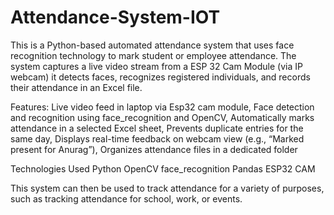 # Attendance-System-IOT
This is a Python-based automated attendance system that uses face recognition technology to mark student or employee attendance. The system captures a live video stream from a ESP 32 Cam Module (via IP webcam) it detects faces, recognizes registered individuals, and records their attendance in an Excel file. 

Features:
Live video feed in laptop via Esp32 cam module, 
Face detection and recognition using face_recognition and OpenCV,
Automatically marks attendance in a selected Excel sheet,
Prevents duplicate entries for the same day,
Displays real-time feedback on webcam view (e.g., “Marked present for Anurag”),
Organizes attendance files in a dedicated folder

Technologies Used
Python
OpenCV
face_recognition
Pandas
ESP32 CAM

This system  can then be used to track attendance for a variety of  purposes, such as tracking attendance for school, work,  or events.
